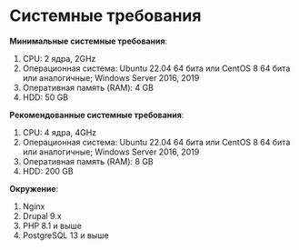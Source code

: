 # Системные требования 

**Минимальные системные требования**:

1. CPU: 2 ядра, 2GHz
2. Операционная система: Ubuntu 22.04 64 бита или CentOS 8 64 бита или аналогичные; 	Windows Server 2016, 2019
3. Оперативная память (RAM): 4 GB
4. HDD: 50 GB

**Рекомендованные системные требования**:

1. CPU: 4 ядра, 4GHz
2. Операционная система: Ubuntu 22.04 64 бита или CentOS 8 64 бита или аналогичные; 	Windows Server 2016, 2019
3. Оперативная память (RAM): 8 GB
4. HDD: 200 GB

**Окружение**:

1. Nginx
2. Drupal 9.x
3. PHP 8.1 и выше 
4. PostgreSQL 13 и выше

